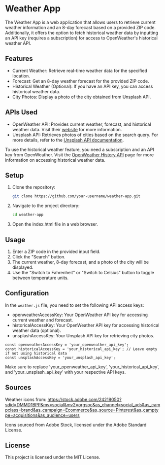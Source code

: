 # Weather App

The Weather App is a web application that allows users to retrieve current weather information and an 8-day forecast based on a provided ZIP code. Additionally, it offers the option to fetch historical weather data by inputting an API key (requires a subscription) for access to OpenWeather's historical weather API.

## Features

- Current Weather: Retrieve real-time weather data for the specified location.
- Forecast: Get an 8-day weather forecast for the provided ZIP code.
- Historical Weather (Optional): If you have an API key, you can access historical weather data.
- City Photos: Display a photo of the city obtained from Unsplash API.

## APIs Used

- OpenWeather API: Provides current weather, forecast, and historical weather data. Visit their [website](https://openweathermap.org/) for more information.
- Unsplash API: Retrieves photos of cities based on the search query. For more details, refer to the [Unsplash API documentation](https://unsplash.com/documentation).

To use the historical weather feature, you need a subscription and an API key from OpenWeather. Visit the [OpenWeather History API](https://openweathermap.org/history) page for more information on accessing historical weather data.

## Setup

1. Clone the repository:

   ```bash
   git clone https://github.com/your-username/weather-app.git
   ```

2. Navigate to the project directory:

    ```bash
    cd weather-app
    ```

3. Open the index.html file in a web browser.

## Usage
1. Enter a ZIP code in the provided input field.
2. Click the "Search" button.
3. The current weather, 8-day forecast, and a photo of the city will be displayed.
4. Use the "Switch to Fahrenheit" or "Switch to Celsius" button to toggle between temperature units.

## Configuration
In the `weather.js` file, you need to set the following API access keys:

* openweatherAccessKey: Your OpenWeather API key for accessing current weather and forecast.
* historicalAccessKey: Your OpenWeather API key for accessing historical weather data (optional).
* unsplashAccessKey: Your Unsplash API key for retrieving city photos.

```
const openweatherAccessKey = 'your_openweather_api_key';
const historicalAccessKey = 'your_historical_api_key'; // Leave empty if not using historical data
const unsplashAccessKey = 'your_unsplash_api_key';
```

Make sure to replace 'your_openweather_api_key', 'your_historical_api_key', and 'your_unsplash_api_key' with your respective API keys.

## Sources

Weather icons from: https://stock.adobe.com/24218050?sdid=DMMD1BPP&mv=social&mv2=orgsoc&as_channel=social_ads&as_campclass=brand&as_campaign=Ecommerce&as_source=Pinterest&as_camptype=acquisitions&as_audience=users

Icons sourced from Adobe Stock, licensed under the Adobe Standard License.


## License
This project is licensed under the MIT License.

